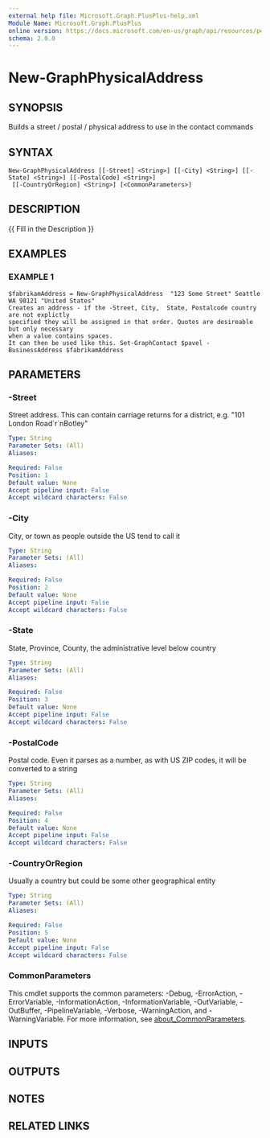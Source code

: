 ```yaml
---
external help file: Microsoft.Graph.PlusPlus-help.xml
Module Name: Microsoft.Graph.PlusPlus
online version: https://docs.microsoft.com/en-us/graph/api/resources/personorgroupcolumn?view=graph-rest-1.0
schema: 2.0.0
---
```


# New-GraphPhysicalAddress

## SYNOPSIS
Builds a street / postal / physical address to use in the contact commands

## SYNTAX

```
New-GraphPhysicalAddress [[-Street] <String>] [[-City] <String>] [[-State] <String>] [[-PostalCode] <String>]
 [[-CountryOrRegion] <String>] [<CommonParameters>]
```

## DESCRIPTION
{{ Fill in the Description }}

## EXAMPLES

### EXAMPLE 1
```
$fabrikamAddress = New-GraphPhysicalAddress  "123 Some Street" Seattle WA 98121 "United States"
Creates an address - if the -Street, City,  State, Postalcode country are not explictly
specified they will be assigned in that order. Quotes are desireable but only necessary
when a value contains spaces.
It can then be used like this. Set-GraphContact $pavel -BusinessAddress $fabrikamAddress
```

## PARAMETERS

### -Street
Street address.
This can contain carriage returns for a district, e.g.
"101 London Road\`r\`nBotley"

```yaml
Type: String
Parameter Sets: (All)
Aliases:

Required: False
Position: 1
Default value: None
Accept pipeline input: False
Accept wildcard characters: False
```

### -City
City, or town as people outside the US tend to call it

```yaml
Type: String
Parameter Sets: (All)
Aliases:

Required: False
Position: 2
Default value: None
Accept pipeline input: False
Accept wildcard characters: False
```

### -State
State, Province, County, the administrative level below country

```yaml
Type: String
Parameter Sets: (All)
Aliases:

Required: False
Position: 3
Default value: None
Accept pipeline input: False
Accept wildcard characters: False
```

### -PostalCode
Postal code.
Even it parses as a number, as with US ZIP codes, it will be converted to a string

```yaml
Type: String
Parameter Sets: (All)
Aliases:

Required: False
Position: 4
Default value: None
Accept pipeline input: False
Accept wildcard characters: False
```

### -CountryOrRegion
Usually a country but could be some other geographical entity

```yaml
Type: String
Parameter Sets: (All)
Aliases:

Required: False
Position: 5
Default value: None
Accept pipeline input: False
Accept wildcard characters: False
```

### CommonParameters
This cmdlet supports the common parameters: -Debug, -ErrorAction, -ErrorVariable, -InformationAction, -InformationVariable, -OutVariable, -OutBuffer, -PipelineVariable, -Verbose, -WarningAction, and -WarningVariable. For more information, see [about_CommonParameters](http://go.microsoft.com/fwlink/?LinkID=113216).

## INPUTS

## OUTPUTS

## NOTES

## RELATED LINKS
